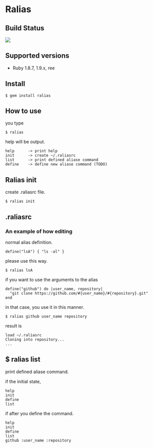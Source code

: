 # Ralias

## Build Status

<img src="https://secure.travis-ci.org/daic-h/ralias.png"/>

## Supported versions

* Ruby 1.8.7, 1.9.x, ree

## Install

    $ gem install ralias

## How to use

you type

    $ ralias

help will be output.

    help      -> print help
    init      -> create ~/.raliasrc
    list      -> print defined aliase command
    define    -> define new aliase command (TODO)

## Ralias init

create .raliasrc file.

    $ ralias init

## .raliasrc

### An example of how editing

normal alias definition.

    define("lsA") { "ls -al" }

please use this way.

    $ ralias lsA

if you want to use the arguments to the alias

    define("github") do |user_name, repository|
      "git clone https://github.com/#{user_name}/#{repository}.git"
    end

in that case, you use it in this manner.

    $ ralias github user_name repository

result is

    load ~/.raliasrc
    Cloning into repository...
    ...

## $ ralias list

print defined aliase command.

if the initial state,

    help
    init
    define
    list

if after you define the command.

    help
    init
    define
    list
    github :user_name :repository
